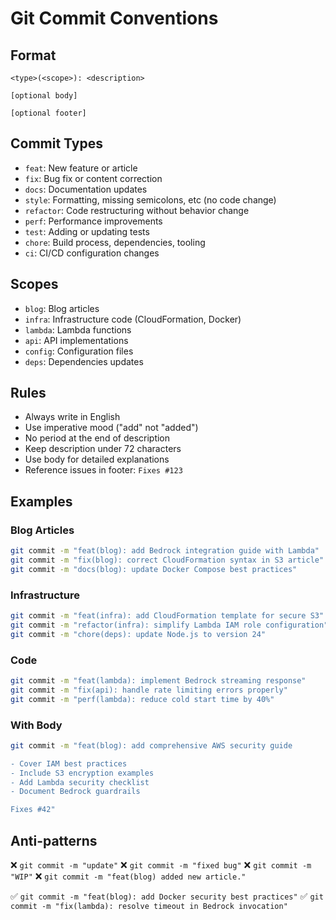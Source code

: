 # Git Commit Conventions

## Format

```
<type>(<scope>): <description>

[optional body]

[optional footer]
```

## Commit Types

- `feat`: New feature or article
- `fix`: Bug fix or content correction
- `docs`: Documentation updates
- `style`: Formatting, missing semicolons, etc (no code change)
- `refactor`: Code restructuring without behavior change
- `perf`: Performance improvements
- `test`: Adding or updating tests
- `chore`: Build process, dependencies, tooling
- `ci`: CI/CD configuration changes

## Scopes

- `blog`: Blog articles
- `infra`: Infrastructure code (CloudFormation, Docker)
- `lambda`: Lambda functions
- `api`: API implementations
- `config`: Configuration files
- `deps`: Dependencies updates

## Rules

- Always write in English
- Use imperative mood ("add" not "added")
- No period at the end of description
- Keep description under 72 characters
- Use body for detailed explanations
- Reference issues in footer: `Fixes #123`

## Examples

### Blog Articles
```bash
git commit -m "feat(blog): add Bedrock integration guide with Lambda"
git commit -m "fix(blog): correct CloudFormation syntax in S3 article"
git commit -m "docs(blog): update Docker Compose best practices"
```

### Infrastructure
```bash
git commit -m "feat(infra): add CloudFormation template for secure S3"
git commit -m "refactor(infra): simplify Lambda IAM role configuration"
git commit -m "chore(deps): update Node.js to version 24"
```

### Code
```bash
git commit -m "feat(lambda): implement Bedrock streaming response"
git commit -m "fix(api): handle rate limiting errors properly"
git commit -m "perf(lambda): reduce cold start time by 40%"
```

### With Body
```bash
git commit -m "feat(blog): add comprehensive AWS security guide

- Cover IAM best practices
- Include S3 encryption examples
- Add Lambda security checklist
- Document Bedrock guardrails

Fixes #42"
```

## Anti-patterns

❌ `git commit -m "update"`
❌ `git commit -m "fixed bug"`
❌ `git commit -m "WIP"`
❌ `git commit -m "feat(blog) added new article."`

✅ `git commit -m "feat(blog): add Docker security best practices"`
✅ `git commit -m "fix(lambda): resolve timeout in Bedrock invocation"`

